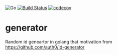 ![Go](https://github.com/hadv/generator/workflows/Go/badge.svg?branch=master)
[![Build Status](https://travis-ci.com/hadv/generator.svg?branch=master)](https://travis-ci.com/hadv/generator)
[![codecov](https://codecov.io/gh/hadv/generator/branch/master/graph/badge.svg)](https://codecov.io/gh/hadv/generator)

# generator

Random id geneartor in golang that motivation from https://github.com/auth0/id-generator

